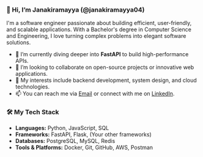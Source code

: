### 👋 Hi, I’m Janakiramayya (@janakiramayya04)

I'm a software engineer passionate about building efficient, user-friendly, and scalable applications. With a Bachelor's degree in Computer Science and Engineering, I love turning complex problems into elegant software solutions.

- 🌱 I’m currently diving deeper into **FastAPI** to build high-performance APIs.
- 💞️ I’m looking to collaborate on open-source projects or innovative web applications.
- 👀 My interests include backend development, system design, and cloud technologies.
- 📫 You can reach me via [Email](mailto:youremail@example.com) or connect with me on [LinkedIn](https://linkedin.com/in/your-profile).

### 🛠️ My Tech Stack

- **Languages:** Python, JavaScript, SQL
- **Frameworks:** FastAPI, Flask, (Your other frameworks)
- **Databases:** PostgreSQL, MySQL, Redis
- **Tools & Platforms:** Docker, Git, GitHub, AWS, Postman
<!---
janakiramayya04/janakiramayya04 is a ✨ special ✨ repository because its `README.md` (this file) appears on your GitHub profile.
You can click the Preview link to take a look at your changes.
--->
